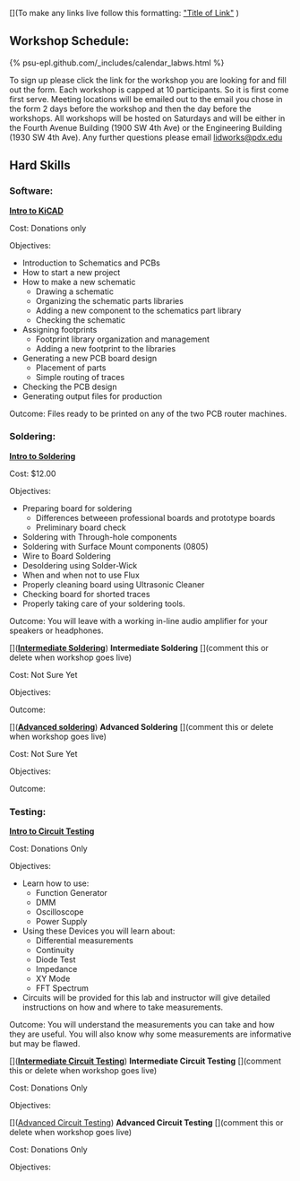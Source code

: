 [](To make any links live follow this formatting:
["Title of Link"](Link)
)
## Workshop Schedule:
{%  psu-epl.github.com/_includes/calendar_labws.html  %}

To sign up please click the link for the workshop you are looking for and fill out the form.  Each workshop is capped at 10 participants.  So it is first come first serve.  Meeting locations will be emailed out to the email you chose in the form 2 days before the workshop and then the day before the workshops.  All workshops will be hosted on Saturdays and will be either in the Fourth Avenue Building (1900 SW 4th Ave) or the Engineering Building (1930 SW 4th Ave).  Any further questions please email <lidworks@pdx.edu>

## Hard Skills

### Software:

**[Intro to KiCAD](https://docs.google.com/a/pdx.edu/forms/d/1NqQocyWuhxk0pj_jTsWhFvMnmeMwicBxHlcDnYSgR-E/viewform)**

Cost: Donations only 

Objectives:
* Introduction to Schematics and PCBs
* How to start a new project
* How to make a new schematic
    * Drawing a schematic
    * Organizing the schematic parts libraries
    * Adding a new component to the schematics part library
    * Checking the schematic
* Assigning footprints
    * Footprint library organization and management
    * Adding a new footprint to the libraries
* Generating a new PCB board design
    * Placement of parts
    * Simple routing of traces
* Checking the PCB design
* Generating output files for production

Outcome:  Files ready to be printed on any of the two PCB router machines. 

### Soldering:

**[Intro to Soldering](https://docs.google.com/forms/d/1IS-XLif4VmlFMcx-erP73_9ocsrlIxmJXUkPCWGgzTQ/viewform?usp=send_form)**

Cost: $12.00

Objectives:
* Preparing board for soldering
    * Differences betweeen professional boards and prototype boards
    * Preliminary board check
* Soldering with Through-hole components
* Soldering with Surface Mount components (0805)
* Wire to Board Soldering
* Desoldering using Solder-Wick
* When and when not to use Flux
* Properly cleaning board using Ultrasonic Cleaner
* Checking board for shorted traces
* Properly taking care of your soldering tools.  

Outcome:  You will leave with a working in-line audio amplifier for your speakers or headphones. 

[](**[Intermediate Soldering](https://docs.google.com/a/pdx.edu/forms/d/1OJ-QdR-m-IoBkpHX8NEEv9BMLgh1l4CMEo0rQkFKDXY/viewform)**)
**Intermediate Soldering** [](comment this or delete when workshop goes live)

Cost: Not Sure Yet

Objectives:

Outcome:

[](**[Advanced soldering](https://docs.google.com/a/pdx.edu/forms/d/1F2Vi0Zanwu-Xg0Rop456lxvzkojYpnrLrhOLsyCfVls/viewform)**)
**Advanced Soldering** [](comment this or delete when workshop goes live)

Cost: Not Sure Yet

Objectives: 

Outcome:


### Testing:

**[Intro to Circuit Testing](https://docs.google.com/a/pdx.edu/forms/d/1fx1uiF50ap_Bx9dQG1hB81Zk0g43SOweIBmC70ACPn0/viewform)**
  
Cost: Donations Only

Objectives:

* Learn how to use:
    * Function Generator
    * DMM
    * Oscilloscope
    * Power Supply
* Using these Devices you will learn about:
    * Differential measurements
    * Continuity
    * Diode Test
    * Impedance
    * XY Mode
    * FFT Spectrum
* Circuits will be provided for this lab and instructor will give detailed instructions on how and where to take measurements.  

Outcome:  You will understand the measurements you can take and how they are useful.  You will also know why some measurements are informative but may be flawed.  


[](**[Intermediate Circuit Testing](https://docs.google.com/a/pdx.edu/forms/d/1yalsAhJ_5NpEb8k0pBzpTgqrTmSvf1QCjOPLnOq_lWk/viewform)**)
**Intermediate Circuit Testing** [](comment this or delete when workshop goes live)

Cost: Donations Only

Objectives: 

[]([Advanced Circuit Testing](https://docs.google.com/a/pdx.edu/forms/d/1yalsAhJ_5NpEb8k0pBzpTgqrTmSvf1QCjOPLnOq_lWk/viewform))
**Advanced Circuit Testing** [](comment this or delete when workshop goes live)

Cost: Donations Only

Objectives:

